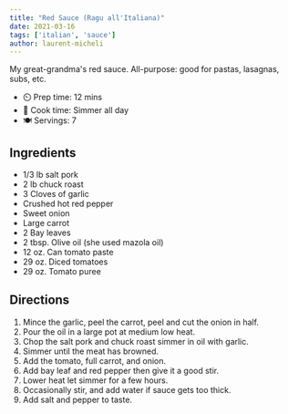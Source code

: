 ```yaml
---
title: "Red Sauce (Ragu all'Italiana)"
date: 2021-03-16
tags: ['italian', 'sauce']
author: laurent-micheli
---
```


My great-grandma's red sauce. All-purpose: good for pastas, lasagnas, subs, etc.

- ⏲️ Prep time: 12 mins
- 🍳 Cook time: Simmer all day
- 🍽️ Servings: 7

## Ingredients

- 1/3 lb salt pork
- 2 lb chuck roast
- 3 Cloves of garlic
- Crushed hot red pepper
- Sweet onion
- Large carrot
- 2 Bay leaves
- 2 tbsp. Olive oil (she used mazola oil)
- 12 oz. Can tomato paste
- 29 oz. Diced tomatoes
- 29 oz. Tomato puree

## Directions

1. Mince the garlic, peel the carrot, peel and cut the onion in half.
2. Pour the oil in a large pot at medium low heat.
3. Chop the salt pork and chuck roast simmer in oil with garlic.
4. Simmer until the meat has browned.
5. Add the tomato, full carrot, and onion.
6. Add bay leaf and red pepper then give it a good stir.
7. Lower heat let simmer for a few hours.
8. Occasionally stir, and add water if sauce gets too thick.
9. Add salt and pepper to taste.
